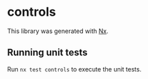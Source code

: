 # controls

This library was generated with [Nx](https://nx.dev).

## Running unit tests

Run `nx test controls` to execute the unit tests.

